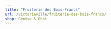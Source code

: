 ```yaml
---
title: "Fruiterie des Bois-Francs"
url: /victoriaville/fruiterie-des-bois-francs/
shop: Gemüse & Obst
---
```

